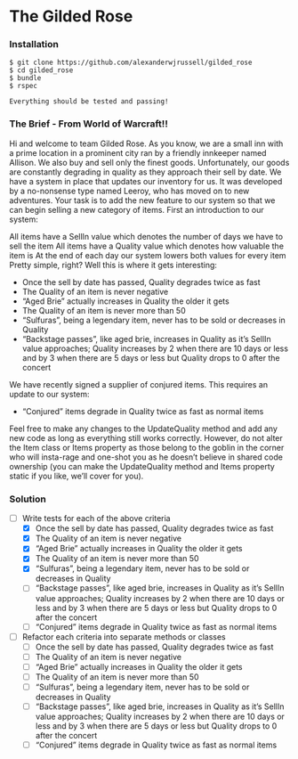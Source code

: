 # The Gilded Rose

### Installation
```
$ git clone https://github.com/alexanderwjrussell/gilded_rose
$ cd gilded_rose
$ bundle
$ rspec

Everything should be tested and passing!
```

### The Brief - From World of Warcraft!!

Hi and welcome to team Gilded Rose. As you know, we are a small inn with a prime location in a prominent city ran by a friendly innkeeper named Allison. We also buy and sell only the finest goods. Unfortunately, our goods are constantly degrading in quality as they approach their sell by date. We have a system in place that updates our inventory for us. It was developed by a no-nonsense type named Leeroy, who has moved on to new adventures. Your task is to add the new feature to our system so that we can begin selling a new category of items. First an introduction to our system:

All items have a SellIn value which denotes the number of days we have to sell the item All items have a Quality value which denotes how valuable the item is At the end of each day our system lowers both values for every item Pretty simple, right? Well this is where it gets interesting:

* Once the sell by date has passed, Quality degrades twice as fast
* The Quality of an item is never negative
* “Aged Brie” actually increases in Quality the older it gets
* The Quality of an item is never more than 50
* “Sulfuras”, being a legendary item, never has to be sold or decreases in Quality
* “Backstage passes”, like aged brie, increases in Quality as it’s SellIn value approaches; Quality increases by 2 when there are 10 days or less and by 3 when there are 5 days or less but Quality drops to 0 after the concert

We have recently signed a supplier of conjured items. This requires an update to our system:

* “Conjured” items degrade in Quality twice as fast as normal items

Feel free to make any changes to the UpdateQuality method and add any new code as long as everything still works correctly. However, do not alter the Item class or Items property as those belong to the goblin in the corner who will insta-rage and one-shot you as he doesn’t believe in shared code ownership (you can make the UpdateQuality method and Items property static if you like, we’ll cover for you).

### Solution
- [ ] Write tests for each of the above criteria
  - [x] Once the sell by date has passed, Quality degrades twice as fast
  - [x] The Quality of an item is never negative
  - [x] “Aged Brie” actually increases in Quality the older it gets
  - [x] The Quality of an item is never more than 50
  - [x] “Sulfuras”, being a legendary item, never has to be sold or decreases in Quality
  - [ ] “Backstage passes”, like aged brie, increases in Quality as it’s SellIn value approaches; Quality increases by 2 when there are 10 days or less and by 3 when there are 5 days or less but Quality drops to 0 after the concert
  - [ ] “Conjured” items degrade in Quality twice as fast as normal items

- [ ] Refactor each criteria into separate methods or classes
  - [ ] Once the sell by date has passed, Quality degrades twice as fast
  - [ ] The Quality of an item is never negative
  - [ ] “Aged Brie” actually increases in Quality the older it gets
  - [ ] The Quality of an item is never more than 50
  - [ ] “Sulfuras”, being a legendary item, never has to be sold or decreases in Quality
  - [ ] “Backstage passes”, like aged brie, increases in Quality as it’s SellIn value approaches; Quality increases by 2 when there are 10 days or less and by 3 when there are 5 days or less but Quality drops to 0 after the concert
  - [ ] “Conjured” items degrade in Quality twice as fast as normal items
